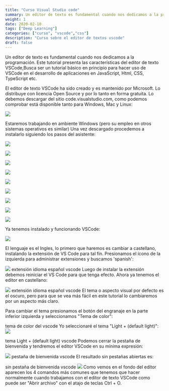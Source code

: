 ```yaml
---
title: "Curso Visual Studio code"
summary: Un editor de texto es fundamental cuando nos dedicamos a la programación. Este tutorial presenta las características del editor de texto VSCode
weight: 1
date: 2020-02-10
tags: ["Deep Learning"]
categories: ["curso", "vscode","css"]
description: "Curso sobre el editor de textos vscode"
draft: false
--- 
```

Un editor de texto es fundamental cuando nos dedicamos a la programación. Este tutorial presenta las características del editor de texto VSCode,Busca ser un tutorial básico en principio para hacer uso de VSCode en el desarrollo de aplicaciones en JavaScript, Html, CSS, TypeScript etc.

El editor de texto VSCode ha sido creado y es mantenido por Microsoft. Lo distribuye con licencia Open Source y por lo tanto en forma gratuita. Lo debemos descargar del sitio code.visualstudio.com, como podemos comprobar está disponible tanto para Windows, Mac y Linux:

![](https://www.tutorialesprogramacionya.com/herramientas/vscodeya/imagentema/foto001.jpg)

Estaremos trabajando en ambiente Windows (pero su empleo en otros sistemas operativos es similar)
Una vez descargado procedemos a instalarlo siguiendo los pasos del asistente:

![](https://www.tutorialesprogramacionya.com/herramientas/vscodeya/imagentema/foto002.jpg)

![](https://www.tutorialesprogramacionya.com/herramientas/vscodeya/imagentema/foto003.jpg)

![](https://www.tutorialesprogramacionya.com/herramientas/vscodeya/imagentema/foto004.jpg)

![](https://www.tutorialesprogramacionya.com/herramientas/vscodeya/imagentema/foto005.jpg)

![](https://www.tutorialesprogramacionya.com/herramientas/vscodeya/imagentema/foto006.jpg)

![](https://www.tutorialesprogramacionya.com/herramientas/vscodeya/imagentema/foto007.jpg)

![](https://www.tutorialesprogramacionya.com/herramientas/vscodeya/imagentema/foto007.jpg)

![](https://www.tutorialesprogramacionya.com/herramientas/vscodeya/imagentema/foto008.jpg)

![](https://www.tutorialesprogramacionya.com/herramientas/vscodeya/imagentema/foto009.jpg)

Ya tenemos instalado y funcionando VSCode:

![](https://www.tutorialesprogramacionya.com/herramientas/vscodeya/imagentema/foto010.jpg)

El lenguaje es el Ingles, lo primero que haremos es cambiar a castellano, instalando la extensión de VS Code para tal fin. Presionamos el ícono de la izquierda para administrar extensiones y buscamos 'spanish':

![](https://www.tutorialesprogramacionya.com/herramientas/vscodeya/imagentema/foto010b.jpg)
extensión idioma español vscode
Luego de instalar la extensión debemos reiniciar el VS Code para que tenga efecto. Ahora ya tenemos el editor en castellano:

![](https://www.tutorialesprogramacionya.com/herramientas/vscodeya/imagentema/foto010c.jpg)
extensión idioma español vscode
El tema o aspecto visual por defecto es el oscuro, pero para que se vea más fácil en este tutorial lo cambiaremos por un aspecto más claro.

Para cambiar el tema presionamos el botón del engranaje en la parte inferior izquierda y seleccionamos "Tema de color":

tema de color del vscode
Yo seleccionaré el tema "Light + (default light)":
![](https://www.tutorialesprogramacionya.com/herramientas/vscodeya/imagentema/foto012.jpg)

tema Light + (default light) vscode
Podemos cerrar la pestaña de bienvenida y tendremos el editor VSCode en su mínima expresión:

![](https://www.tutorialesprogramacionya.com/herramientas/vscodeya/imagentema/foto013.jpg)
pestaña de bienvenida vscode
El resultado sin pestañas abiertas es:
 
sin pestaña de bienvenida vscode
![](https://www.tutorialesprogramacionya.com/herramientas/vscodeya/imagentema/foto014.jpg)
Como vemos en el fondo del editor aparecen los 4 comandos más comunes que tenemos que hacer normalmente cuando trabajamos con el editor de texto VSCode como puede ser "Abrir archivo" con el atajo de teclas Ctrl + O.